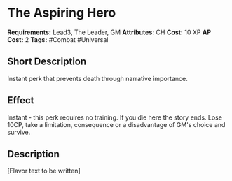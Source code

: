 # The Aspiring Hero

**Requirements:** Lead3, The Leader, GM
**Attributes:** CH
**Cost:** 10 XP
**AP Cost:** 2
**Tags:** #Combat #Universal

## Short Description
Instant perk that prevents death through narrative importance.

## Effect
Instant - this perk requires no training. If you die here the story ends. Lose 10CP, take a limitation, consequence or a disadvantage of GM's choice and survive.

## Description
[Flavor text to be written]